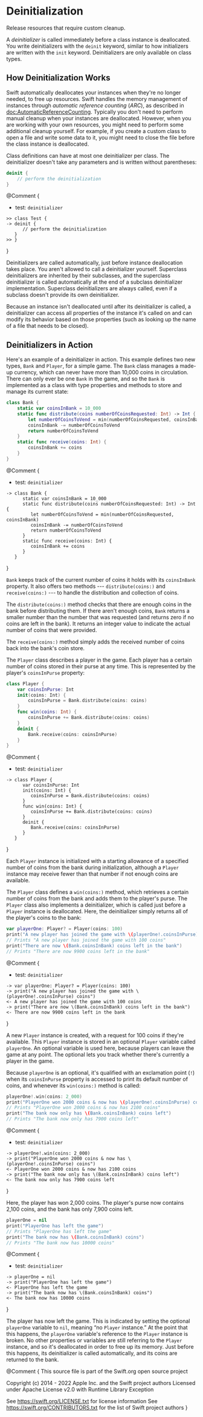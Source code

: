

# Deinitialization

Release resources that require custom cleanup.

A *deinitializer* is called immediately before a class instance is deallocated.
You write deinitializers with the `deinit` keyword,
similar to how initializers are written with the `init` keyword.
Deinitializers are only available on class types.

## How Deinitialization Works

Swift automatically deallocates your instances when they're no longer needed,
to free up resources.
Swift handles the memory management of instances through
*automatic reference counting* (*ARC*),
as described in <doc:AutomaticReferenceCounting>.
Typically you don't need to perform manual cleanup when your instances are deallocated.
However, when you are working with your own resources,
you might need to perform some additional cleanup yourself.
For example, if you create a custom class to open a file and write some data to it,
you might need to close the file before the class instance is deallocated.

Class definitions can have at most one deinitializer per class.
The deinitializer doesn't take any parameters
and is written without parentheses:

```swift
deinit {
    // perform the deinitialization
}
```


@Comment {
  - test: `deinitializer`
  
  ```swifttest
  >> class Test {
  -> deinit {
        // perform the deinitialization
     }
  >> }
  ```
}

Deinitializers are called automatically, just before instance deallocation takes place.
You aren't allowed to call a deinitializer yourself.
Superclass deinitializers are inherited by their subclasses,
and the superclass deinitializer is called automatically at the end of
a subclass deinitializer implementation.
Superclass deinitializers are always called,
even if a subclass doesn't provide its own deinitializer.

Because an instance isn't deallocated until after its deinitializer is called,
a deinitializer can access all properties of the instance it's called on
and can modify its behavior based on those properties
(such as looking up the name of a file that needs to be closed).

## Deinitializers in Action

Here's an example of a deinitializer in action.
This example defines two new types, `Bank` and `Player`, for a simple game.
The `Bank` class manages a made-up currency,
which can never have more than 10,000 coins in circulation.
There can only ever be one `Bank` in the game,
and so the `Bank` is implemented as a class with type properties and methods
to store and manage its current state:

```swift
class Bank {
    static var coinsInBank = 10_000
    static func distribute(coins numberOfCoinsRequested: Int) -> Int {
        let numberOfCoinsToVend = min(numberOfCoinsRequested, coinsInBank)
        coinsInBank -= numberOfCoinsToVend
        return numberOfCoinsToVend
    }
    static func receive(coins: Int) {
        coinsInBank += coins
    }
}
```


@Comment {
  - test: `deinitializer`
  
  ```swifttest
  -> class Bank {
        static var coinsInBank = 10_000
        static func distribute(coins numberOfCoinsRequested: Int) -> Int {
           let numberOfCoinsToVend = min(numberOfCoinsRequested, coinsInBank)
           coinsInBank -= numberOfCoinsToVend
           return numberOfCoinsToVend
        }
        static func receive(coins: Int) {
           coinsInBank += coins
        }
     }
  ```
}

`Bank` keeps track of the current number of coins it holds with its `coinsInBank` property.
It also offers two methods --- `distribute(coins:)` and `receive(coins:)` ---
to handle the distribution and collection of coins.

The `distribute(coins:)` method checks that there are enough coins in the bank before distributing them.
If there aren't enough coins,
`Bank` returns a smaller number than the number that was requested
(and returns zero if no coins are left in the bank).
It returns an integer value to indicate the actual number of coins that were provided.

The `receive(coins:)` method simply adds the received number of coins back into the bank's coin store.

The `Player` class describes a player in the game.
Each player has a certain number of coins stored in their purse at any time.
This is represented by the player's `coinsInPurse` property:

```swift
class Player {
    var coinsInPurse: Int
    init(coins: Int) {
        coinsInPurse = Bank.distribute(coins: coins)
    }
    func win(coins: Int) {
        coinsInPurse += Bank.distribute(coins: coins)
    }
    deinit {
        Bank.receive(coins: coinsInPurse)
    }
}
```


@Comment {
  - test: `deinitializer`
  
  ```swifttest
  -> class Player {
        var coinsInPurse: Int
        init(coins: Int) {
           coinsInPurse = Bank.distribute(coins: coins)
        }
        func win(coins: Int) {
           coinsInPurse += Bank.distribute(coins: coins)
        }
        deinit {
           Bank.receive(coins: coinsInPurse)
        }
     }
  ```
}

Each `Player` instance is initialized with a starting allowance of
a specified number of coins from the bank during initialization,
although a `Player` instance may receive fewer than that number
if not enough coins are available.

The `Player` class defines a `win(coins:)` method,
which retrieves a certain number of coins from the bank
and adds them to the player's purse.
The `Player` class also implements a deinitializer,
which is called just before a `Player` instance is deallocated.
Here, the deinitializer simply returns all of the player's coins to the bank:

```swift
var playerOne: Player? = Player(coins: 100)
print("A new player has joined the game with \(playerOne!.coinsInPurse) coins")
// Prints "A new player has joined the game with 100 coins"
print("There are now \(Bank.coinsInBank) coins left in the bank")
// Prints "There are now 9900 coins left in the bank"
```


@Comment {
  - test: `deinitializer`
  
  ```swifttest
  -> var playerOne: Player? = Player(coins: 100)
  -> print("A new player has joined the game with \(playerOne!.coinsInPurse) coins")
  <- A new player has joined the game with 100 coins
  -> print("There are now \(Bank.coinsInBank) coins left in the bank")
  <- There are now 9900 coins left in the bank
  ```
}

A new `Player` instance is created, with a request for 100 coins if they're available.
This `Player` instance is stored in an optional `Player` variable called `playerOne`.
An optional variable is used here, because players can leave the game at any point.
The optional lets you track whether there's currently a player in the game.

Because `playerOne` is an optional, it's qualified with an exclamation point (`!`)
when its `coinsInPurse` property is accessed to print its default number of coins,
and whenever its `win(coins:)` method is called:

```swift
playerOne!.win(coins: 2_000)
print("PlayerOne won 2000 coins & now has \(playerOne!.coinsInPurse) coins")
// Prints "PlayerOne won 2000 coins & now has 2100 coins"
print("The bank now only has \(Bank.coinsInBank) coins left")
// Prints "The bank now only has 7900 coins left"
```


@Comment {
  - test: `deinitializer`
  
  ```swifttest
  -> playerOne!.win(coins: 2_000)
  -> print("PlayerOne won 2000 coins & now has \(playerOne!.coinsInPurse) coins")
  <- PlayerOne won 2000 coins & now has 2100 coins
  -> print("The bank now only has \(Bank.coinsInBank) coins left")
  <- The bank now only has 7900 coins left
  ```
}

Here, the player has won 2,000 coins.
The player's purse now contains 2,100 coins,
and the bank has only 7,900 coins left.

```swift
playerOne = nil
print("PlayerOne has left the game")
// Prints "PlayerOne has left the game"
print("The bank now has \(Bank.coinsInBank) coins")
// Prints "The bank now has 10000 coins"
```


@Comment {
  - test: `deinitializer`
  
  ```swifttest
  -> playerOne = nil
  -> print("PlayerOne has left the game")
  <- PlayerOne has left the game
  -> print("The bank now has \(Bank.coinsInBank) coins")
  <- The bank now has 10000 coins
  ```
}

The player has now left the game.
This is indicated by setting the optional `playerOne` variable to `nil`,
meaning “no `Player` instance.”
At the point that this happens,
the `playerOne` variable's reference to the `Player` instance is broken.
No other properties or variables are still referring to the `Player` instance,
and so it's deallocated in order to free up its memory.
Just before this happens, its deinitializer is called automatically,
and its coins are returned to the bank.


@Comment {
This source file is part of the Swift.org open source project

Copyright (c) 2014 - 2022 Apple Inc. and the Swift project authors
Licensed under Apache License v2.0 with Runtime Library Exception

See https://swift.org/LICENSE.txt for license information
See https://swift.org/CONTRIBUTORS.txt for the list of Swift project authors
}
